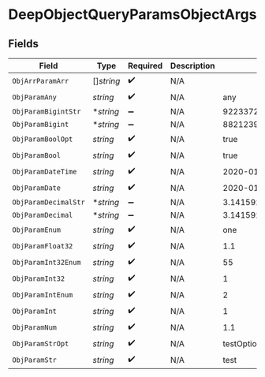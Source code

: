 # DeepObjectQueryParamsObjectArgs


## Fields

| Field                        | Type                         | Required                     | Description                  | Example                      |
| ---------------------------- | ---------------------------- | ---------------------------- | ---------------------------- | ---------------------------- |
| `ObjArrParamArr`             | []*string*                   | :heavy_check_mark:           | N/A                          |                              |
| `ObjParamAny`                | *string*                     | :heavy_check_mark:           | N/A                          | any                          |
| `ObjParamBigintStr`          | **string*                    | :heavy_minus_sign:           | N/A                          | 9223372036854775808          |
| `ObjParamBigint`             | **string*                    | :heavy_minus_sign:           | N/A                          | 8821239038968084             |
| `ObjParamBoolOpt`            | *string*                     | :heavy_check_mark:           | N/A                          | true                         |
| `ObjParamBool`               | *string*                     | :heavy_check_mark:           | N/A                          | true                         |
| `ObjParamDateTime`           | *string*                     | :heavy_check_mark:           | N/A                          | 2020-01-01T00:00:00.000001Z  |
| `ObjParamDate`               | *string*                     | :heavy_check_mark:           | N/A                          | 2020-01-01                   |
| `ObjParamDecimalStr`         | **string*                    | :heavy_minus_sign:           | N/A                          | 3.14159265358979344719667586 |
| `ObjParamDecimal`            | **string*                    | :heavy_minus_sign:           | N/A                          | 3.141592653589793            |
| `ObjParamEnum`               | *string*                     | :heavy_check_mark:           | N/A                          | one                          |
| `ObjParamFloat32`            | *string*                     | :heavy_check_mark:           | N/A                          | 1.1                          |
| `ObjParamInt32Enum`          | *string*                     | :heavy_check_mark:           | N/A                          | 55                           |
| `ObjParamInt32`              | *string*                     | :heavy_check_mark:           | N/A                          | 1                            |
| `ObjParamIntEnum`            | *string*                     | :heavy_check_mark:           | N/A                          | 2                            |
| `ObjParamInt`                | *string*                     | :heavy_check_mark:           | N/A                          | 1                            |
| `ObjParamNum`                | *string*                     | :heavy_check_mark:           | N/A                          | 1.1                          |
| `ObjParamStrOpt`             | *string*                     | :heavy_check_mark:           | N/A                          | testOptional                 |
| `ObjParamStr`                | *string*                     | :heavy_check_mark:           | N/A                          | test                         |